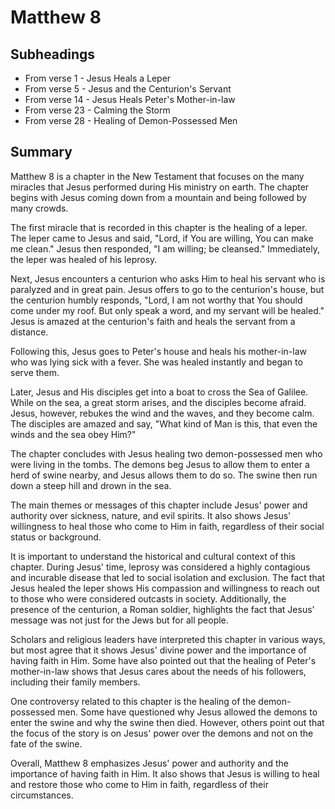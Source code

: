 # Matthew 8

## Subheadings

* From verse 1 - Jesus Heals a Leper
* From verse 5 - Jesus and the Centurion's Servant
* From verse 14 - Jesus Heals Peter's Mother-in-law
* From verse 23 - Calming the Storm
* From verse 28 - Healing of Demon-Possessed Men

## Summary

Matthew 8 is a chapter in the New Testament that focuses on the many miracles that Jesus performed during His ministry on earth. The chapter begins with Jesus coming down from a mountain and being followed by many crowds.

The first miracle that is recorded in this chapter is the healing of a leper. The leper came to Jesus and said, "Lord, if You are willing, You can make me clean." Jesus then responded, "I am willing; be cleansed." Immediately, the leper was healed of his leprosy.

Next, Jesus encounters a centurion who asks Him to heal his servant who is paralyzed and in great pain. Jesus offers to go to the centurion's house, but the centurion humbly responds, "Lord, I am not worthy that You should come under my roof. But only speak a word, and my servant will be healed." Jesus is amazed at the centurion's faith and heals the servant from a distance.

Following this, Jesus goes to Peter's house and heals his mother-in-law who was lying sick with a fever. She was healed instantly and began to serve them.

Later, Jesus and His disciples get into a boat to cross the Sea of Galilee. While on the sea, a great storm arises, and the disciples become afraid. Jesus, however, rebukes the wind and the waves, and they become calm. The disciples are amazed and say, "What kind of Man is this, that even the winds and the sea obey Him?"

The chapter concludes with Jesus healing two demon-possessed men who were living in the tombs. The demons beg Jesus to allow them to enter a herd of swine nearby, and Jesus allows them to do so. The swine then run down a steep hill and drown in the sea.

The main themes or messages of this chapter include Jesus' power and authority over sickness, nature, and evil spirits. It also shows Jesus' willingness to heal those who come to Him in faith, regardless of their social status or background. 

It is important to understand the historical and cultural context of this chapter. During Jesus' time, leprosy was considered a highly contagious and incurable disease that led to social isolation and exclusion. The fact that Jesus healed the leper shows His compassion and willingness to reach out to those who were considered outcasts in society. Additionally, the presence of the centurion, a Roman soldier, highlights the fact that Jesus' message was not just for the Jews but for all people.

Scholars and religious leaders have interpreted this chapter in various ways, but most agree that it shows Jesus' divine power and the importance of having faith in Him. Some have also pointed out that the healing of Peter's mother-in-law shows that Jesus cares about the needs of his followers, including their family members.

One controversy related to this chapter is the healing of the demon-possessed men. Some have questioned why Jesus allowed the demons to enter the swine and why the swine then died. However, others point out that the focus of the story is on Jesus' power over the demons and not on the fate of the swine.

Overall, Matthew 8 emphasizes Jesus' power and authority and the importance of having faith in Him. It also shows that Jesus is willing to heal and restore those who come to Him in faith, regardless of their circumstances.